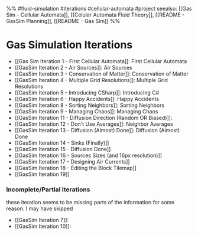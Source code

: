 
%%
#fluid-simulation #iterations #cellular-automata #project 
seealso: [[Gas Sim - Cellular Automata]], [[Celular Automata Fluid Theory]], [[README - GasSim Planning]], [[README - Gas Sim]]
%%

# Gas Simulation Iterations
- [[Gas Sim Iteration 1 - First Cellular Automata]]: First Cellular Automata
- [[GasSim Iteration 2 - Air Sources]]: Air Sources
- [[GasSim Iteration 3 - Conservation of Matter]]: Conservation of Matter
- [[GasSim Iteration 4 - Multiple Grid Resolutions]]: Multiple Grid Resolutions
- [[GasSim Iteration 5 - Introducing CSharp]]: Introducing C#
- [[GasSim Iteration 6 - Happy Accidents]]: Happy Accidents
- [[GasSim Iteration 8 - Sorting Neighbors]]: Sorting Neighbors
- [[GasSim Iteration 9 - Managing Chaos]]: Managing Chaos
- [[GasSim Iteration 11 - Diffusion Direction (Random OR Biased)]]: 
- [[GasSim Iteration 12 - Don't Use Averages]]:  Neighbor Averages
- [[GasSim Iteration 13 - Diffusion (Almost) Done]]: Diffusion (Almost) Done
- [[GasSim Iteration 14 - Sinks (Finally)]]
- [[GasSim Iteration 15 - Diffusion Done]]
- [[GasSim Iteration 16 - Sources Sizes (and 16px resolution)]]
- [[GasSim Iteration 17 - Designing Air Currents]]
- [[GasSim Iteration 18 - Editing the Block Tilemap]]
- [[GasSim Iteration 19]]

### Incomplete/Partial Iterations
these iteration seems to be missing parts of the information for some reason.  I may have skipped
- [[GasSim Iteration 7]]: 
- [[GasSim Iteration 10]]: 




